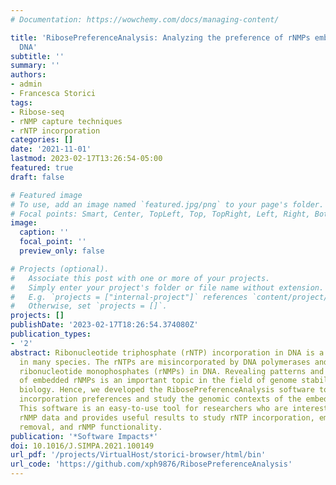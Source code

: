 ```yaml
---
# Documentation: https://wowchemy.com/docs/managing-content/

title: 'RibosePreferenceAnalysis: Analyzing the preference of rNMPs embedded in genomic
  DNA'
subtitle: ''
summary: ''
authors:
- admin
- Francesca Storici
tags:
- Ribose-seq
- rNMP capture techniques
- rNTP incorporation
categories: []
date: '2021-11-01'
lastmod: 2023-02-17T13:26:54-05:00
featured: true
draft: false

# Featured image
# To use, add an image named `featured.jpg/png` to your page's folder.
# Focal points: Smart, Center, TopLeft, Top, TopRight, Left, Right, BottomLeft, Bottom, BottomRight.
image:
  caption: ''
  focal_point: ''
  preview_only: false

# Projects (optional).
#   Associate this post with one or more of your projects.
#   Simply enter your project's folder or file name without extension.
#   E.g. `projects = ["internal-project"]` references `content/project/deep-learning/index.md`.
#   Otherwise, set `projects = []`.
projects: []
publishDate: '2023-02-17T18:26:54.374080Z'
publication_types:
- '2'
abstract: Ribonucleotide triphosphate (rNTP) incorporation in DNA is a general phenomenon
  in many species. The rNTPs are misincorporated by DNA polymerases and become embedded
  ribonucleotide monophosphates (rNMPs) in DNA. Revealing patterns and preferences
  of embedded rNMPs is an important topic in the field of genome stability and DNA
  biology. Hence, we developed the RibosePreferenceAnalysis software to identify rNTP
  incorporation preferences and study the genomic contexts of the embedded rNMPs.
  This software is an easy-to-use tool for researchers who are interested in embedded
  rNMP data and provides useful results to study rNTP incorporation, embedded rNMP
  removal, and rNMP functionality.
publication: '*Software Impacts*'
doi: 10.1016/J.SIMPA.2021.100149
url_pdf: '/projects/VirtualHost/storici-browser/html/bin'
url_code: 'https://github.com/xph9876/RibosePreferenceAnalysis'
---
```

